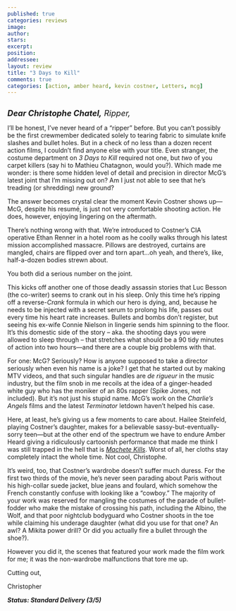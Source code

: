```yaml
---
published: true
categories: reviews
image:
author: 
stars: 
excerpt: 
position: 
addressee: 
layout: review
title: "3 Days to Kill"
comments: true
categories: [action, amber heard, kevin costner, Letters, mcg]
---
```

<div><p><span class="full-image-block ssNonEditable"><span><a href="/letters/2014/2/24/3-days-to-kill.html"><img src="http://static.squarespace.com/static/5005f6bcc4aa41161b33e89e/5329cf1fe4b07c068ebf74de/5329cf1fe4b07c068ebf7970/1393250943084/3%20Days%20to%20Kill.jpg" alt="" /></a></span></span></p>
<p><em style="font-size:130%;"><strong>Dear Christophe Chatel,</strong> Ripper,</em></p>
<p>I&rsquo;ll be honest, I&rsquo;ve never heard of a &ldquo;ripper&rdquo; before. But you can&rsquo;t possibly be the first crewmember dedicated solely to tearing fabric to simulate knife slashes and bullet holes. But in a check of no less than a dozen recent action films, I couldn&rsquo;t find anyone else with your title. Even stranger, the costume department on <em>3 Days to Kill </em>required not one, but <em>two </em>of you carpet killers (say hi to Mathieu Chatagnon, would you?). Which made me wonder: is there some hidden level of detail and precision in director McG&rsquo;s latest joint that I&rsquo;m missing out on? Am I just not able to see that he&rsquo;s treading (or shredding) new ground?</p>
<p>The answer becomes crystal clear the moment Kevin Costner shows up&mdash;McG, despite his resum&eacute;, is just not very comfortable shooting action. He does, however, enjoying lingering on the aftermath.</p>
<p>There&rsquo;s nothing wrong with that. We&rsquo;re introduced to Costner&rsquo;s CIA operative Ethan Renner in a hotel room as he coolly walks through his latest mission accomplished massacre. Pillows are destroyed, curtains are mangled, chairs are flipped over and torn apart&#8230;oh yeah, and there&rsquo;s, like, half-a-dozen bodies strewn about.</p>
<p>You both did a serious number on the joint.</p>
<p>This kicks off another one of those deadly assassin stories that Luc Besson (the co-writer) seems to crank out in his sleep. Only this time he&rsquo;s ripping off a reverse-<em>Crank</em> formula in which our hero is dying, and, because he needs to be injected with a secret serum to prolong his life, passes out every time his heart rate increases. Bullets and bombs don&rsquo;t register, but seeing his ex-wife Connie Nielson in lingerie sends him spinning to the floor. It&rsquo;s this domestic side of the story &ndash; aka. the shooting days you were allowed to sleep through &ndash; that stretches what should be a 90 tidy minutes of action into two hours&mdash;and there are a couple big problems with that.</p>
<p>For one: McG? Seriously? How is anyone supposed to take a director seriously when even his name is a joke? I get that he started out by making MTV videos, and that such singular handles are <em>de rigueur</em> in the music industry, but the film snob in me recoils at the idea of a ginger-headed white guy who has the moniker of an 80s rapper (Spike Jones, not included). But it&rsquo;s not just his stupid name. McG&rsquo;s work on the <em>Charlie&rsquo;s Angels</em> films and the latest <em>Terminator</em> letdown haven&rsquo;t helped his case.</p>
<p>Here, at least, he&rsquo;s giving us a few moments to care about. Hailee Steinfeld, playing Costner&rsquo;s daughter, makes for a believable sassy-but-eventually-sorry teen&mdash;but at the other end of the spectrum we have to endure Amber Heard giving a ridiculously cartoonish performance that made me think I was still trapped in the hell that is <a href="/letters/2013/10/9/machete-kills.html"><em>Machete Kills</em></a>. Worst of all, her cloths stay completely intact the whole time. Not cool, Christophe.</p>
<p>It&rsquo;s weird, too, that Costner&rsquo;s wardrobe doesn&rsquo;t suffer much duress. For the first two thirds of the movie, he&rsquo;s never seen parading about Paris without his high-collar suede jacket, blue jeans and foulard, which somehow the French constantly confuse with looking like a &ldquo;cowboy.&rdquo; The majority of your work was reserved for mangling the costumes of the parade of bullet-fodder who make the mistake of crossing his path, including the Albino, the Wolf, and that poor nightclub bodyguard who Costner shoots in the toe while claiming his underage daughter (what did you use for that one? An awl? A Mikita power drill? Or did you actually fire a bullet through the shoe?).</p>
<p>However you did it, the scenes that featured your work made the film work for me; it was the non-wardrobe malfunctions that tore me up.</p>
<p>Cutting out,</p>
<p>Christopher</p>
<p><strong><em>Status: Standard Delivery (3/5)</em></strong></p></div>
